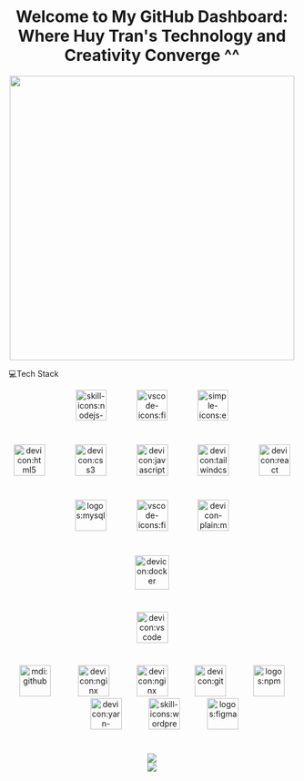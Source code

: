 <h1 align="center">
     Welcome to My GitHub Dashboard: Where  Huy Tran's Technology and Creativity Converge ^^
</h1>
<div align="center">
    <img src="https://user-images.githubusercontent.com/40719899/205479251-ffba5354-583f-491b-a1ef-ce919083e2b1.gif" width="500" />
</div>
<p align="left">
    💻Tech Stack
</p>
<div align="left">
    <img src="https://readme-typing-svg.demolab.com?fontSize=20&repeat=true&multiline=false&duration=5000&color=%2336bcf7ff&background=%2300000000&pause=1000&width=400&height=50&font=Fira+Code&lines=%E2%9C%94+Back-end+%F0%9F%94%B4&vCenter=true&size=20" alt="" />
</div>
<div align="center"><img src="https://api.iconify.design/skill-icons/nodejs-dark.svg" alt="skill-icons:nodejs-dark" height="54" />
    <img width="45" />
    <img src="https://api.iconify.design/vscode-icons/file-type-js-official.svg" alt="vscode-icons:file-type-js-official" height="54" />
    <img width="45" />
    <img src="https://api.iconify.design/simple-icons/express.svg" alt="simple-icons:express" height="54" />
</div>
<h1 align="left">
    
</h1>
<div align="left">
    <img src="https://readme-typing-svg.demolab.com?fontSize=20&repeat=true&multiline=false&duration=5000&color=%2336bcf7ff&background=%2300000000&pause=1000&width=400&height=50&font=Fira+Code&lines=%E2%9C%94+Front-end&vCenter=true&size=20" alt="" />
</div>
<div align="center"><img src="https://api.iconify.design/devicon/html5.svg" alt="devicon:html5" height="55" />
    <img width="45" />
    <img src="https://api.iconify.design/devicon/css3.svg" alt="devicon:css3" height="55" />
    <img width="45" />
    <img src="https://api.iconify.design/devicon/javascript.svg" alt="devicon:javascript" height="55" />
    <img width="45" />
    <img src="https://api.iconify.design/devicon/tailwindcss.svg" alt="devicon:tailwindcss" height="55" />
    <img width="45" />
    <img src="https://api.iconify.design/devicon/react.svg" alt="devicon:react" height="55" />
</div>
<h1 align="left">
    
</h1>
<div align="left">
    <img src="https://readme-typing-svg.demolab.com?fontSize=20&repeat=true&multiline=true&duration=5000&color=%2336bcf7ff&background=%2300000000&pause=1000&width=400&height=50&font=Fira+Code&lines=%E2%9C%94+Database&vCenter=true&size=20" alt="" />
</div>
<div align="center"><img src="https://api.iconify.design/logos/mysql.svg" alt="logos:mysql" height="55" />
    <img width="45" />
    <img src="https://api.iconify.design/vscode-icons/file-type-mongo.svg" alt="vscode-icons:file-type-mongo" height="55" />
    <img width="45" />
    <img src="https://api.iconify.design/devicon-plain/microsoftsqlserver-wordmark.svg" alt="devicon-plain:microsoftsqlserver-wordmark" height="55" />
</div>
<h1 align="left">
    
</h1>
<div align="left">
    <img src="https://readme-typing-svg.demolab.com?fontSize=20&repeat=true&multiline=false&duration=5000&color=%2336bcf7ff&background=%2300000000&pause=1000&width=400&height=50&font=Fira+Code&lines=%E2%9C%94+DevOps&vCenter=true&size=20" alt="" />
</div>
<div align="center"><img src="https://api.iconify.design/devicon/docker.svg" alt="devicon:docker" height="60" />
</div>
<h1 align="left">
    
</h1>
<div align="left">
    <img src="https://readme-typing-svg.demolab.com?fontSize=20&repeat=true&multiline=false&duration=5000&color=%2336bcf7ff&background=%2300000000&pause=1000&width=400&height=50&font=Fira+Code&lines=%E2%9C%94+IDE&vCenter=true&size=20" alt="" />
</div>
<div align="center"><img src="https://api.iconify.design/devicon/vscode.svg" alt="devicon:vscode" height="55" />
</div>
<h1 align="center">
    
</h1>
<div align="left">
    <img src="https://readme-typing-svg.demolab.com?fontSize=20&repeat=true&multiline=false&duration=5000&color=%2336bcf7ff&background=%2300000000&pause=1000&width=400&height=50&font=Fira+Code&lines=%E2%9C%94+Tools&vCenter=true&size=20" alt="" />
</div>
<div align="center"><img src="https://api.iconify.design/mdi/github.svg" alt="mdi:github" height="55" />
    <img width="40" />
    <img src="https://api.iconify.design/devicon/nginx.svg" alt="devicon:nginx" height="55" />
    <img width="40" />
     <img src="https://api.iconify.design/devicon/nestjs.svg" alt="devicon:nginx" height="55" />
    <img width="40" />
    <img src="https://api.iconify.design/devicon/git.svg" alt="devicon:git" height="55" />
    <img width="40" />
    <img src="https://api.iconify.design/logos/npm.svg" alt="logos:npm" height="55" />
    <img width="40" />
    <img src="https://api.iconify.design/devicon/yarn-wordmark.svg" alt="devicon:yarn-wordmark" height="55" />
    <img width="40" />
    <img src="https://api.iconify.design/skill-icons/wordpress.svg" alt="skill-icons:wordpress" height="55" />
    <img width="40" />
    <img src="https://api.iconify.design/logos/figma.svg" alt="logos:figma" height="55" />
</div>
<h1 align="center">
    
</h1>
<div align="center">
    <img src="https://github-readme-stats.vercel.app/api?username=HT-35&theme=tokyonight&hide_border=true&show_icons=true&hide_title=false&disable_animations=false&hide_rank=false&rank_icon=default&hide=&show=&locale=EN" />
</div>
<div align="center">
    <img src="https://streak-stats.demolab.com?user=HT-35&theme=tokyonight&hide_border=true&disable_animations=false&hide_total_contributions=false&hide_current_streak=false&hide_longest_streak=false&mode=daily&locale=EN" />
</div>
<div align="center">
    <img src="https://leetcard.jacoblin.cool/HT-35?animation=true&border=1&ext=heatmap&font=Baloo_2&height=200&hide=&radius=4&theme=nord&width=500" alt=""/>
</div>

